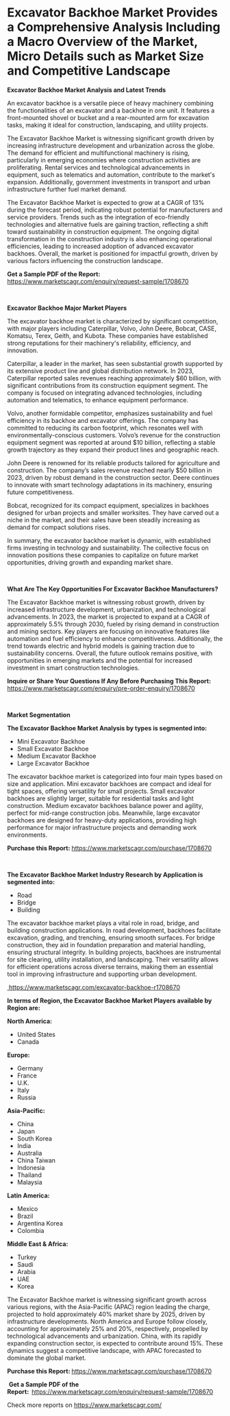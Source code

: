<p><h1>Excavator Backhoe Market Provides a Comprehensive Analysis Including a Macro Overview of the Market, Micro Details such as Market Size and Competitive Landscape</h1></p><p><strong>Excavator Backhoe Market Analysis and Latest Trends</strong></p>
<p><p>An excavator backhoe is a versatile piece of heavy machinery combining the functionalities of an excavator and a backhoe in one unit. It features a front-mounted shovel or bucket and a rear-mounted arm for excavation tasks, making it ideal for construction, landscaping, and utility projects.</p><p>The Excavator Backhoe Market is witnessing significant growth driven by increasing infrastructure development and urbanization across the globe. The demand for efficient and multifunctional machinery is rising, particularly in emerging economies where construction activities are proliferating. Rental services and technological advancements in equipment, such as telematics and automation, contribute to the market's expansion. Additionally, government investments in transport and urban infrastructure further fuel market demand.</p><p>The Excavator Backhoe Market is expected to grow at a CAGR of 13% during the forecast period, indicating robust potential for manufacturers and service providers. Trends such as the integration of eco-friendly technologies and alternative fuels are gaining traction, reflecting a shift toward sustainability in construction equipment. The ongoing digital transformation in the construction industry is also enhancing operational efficiencies, leading to increased adoption of advanced excavator backhoes. Overall, the market is positioned for impactful growth, driven by various factors influencing the construction landscape.</p></p>
<p><strong>Get a Sample PDF of the Report:&nbsp;</strong> <a href="https://www.marketscagr.com/enquiry/request-sample/1708670?utm_campaign=2008&utm_medium=2&utm_source=Github&utm_content=ia&utm_term=10012025&utm_id=excavator-backhoe">https://www.marketscagr.com/enquiry/request-sample/1708670</a></p>
<p>&nbsp;</p>
<p><strong>Excavator Backhoe Major Market Players</strong></p>
<p><p>The excavator backhoe market is characterized by significant competition, with major players including Caterpillar, Volvo, John Deere, Bobcat, CASE, Komatsu, Terex, Geith, and Kubota. These companies have established strong reputations for their machinery's reliability, efficiency, and innovation.</p><p>Caterpillar, a leader in the market, has seen substantial growth supported by its extensive product line and global distribution network. In 2023, Caterpillar reported sales revenues reaching approximately $60 billion, with significant contributions from its construction equipment segment. The company is focused on integrating advanced technologies, including automation and telematics, to enhance equipment performance.</p><p>Volvo, another formidable competitor, emphasizes sustainability and fuel efficiency in its backhoe and excavator offerings. The company has committed to reducing its carbon footprint, which resonates well with environmentally-conscious customers. Volvo’s revenue for the construction equipment segment was reported at around $10 billion, reflecting a stable growth trajectory as they expand their product lines and geographic reach.</p><p>John Deere is renowned for its reliable products tailored for agriculture and construction. The company’s sales revenue reached nearly $50 billion in 2023, driven by robust demand in the construction sector. Deere continues to innovate with smart technology adaptations in its machinery, ensuring future competitiveness.</p><p>Bobcat, recognized for its compact equipment, specializes in backhoes designed for urban projects and smaller worksites. They have carved out a niche in the market, and their sales have been steadily increasing as demand for compact solutions rises.</p><p>In summary, the excavator backhoe market is dynamic, with established firms investing in technology and sustainability. The collective focus on innovation positions these companies to capitalize on future market opportunities, driving growth and expanding market share.</p></p>
<p>&nbsp;</p>
<p><strong>What Are The Key Opportunities For Excavator Backhoe Manufacturers?</strong></p>
<p><p>The Excavator Backhoe market is witnessing robust growth, driven by increased infrastructure development, urbanization, and technological advancements. In 2023, the market is projected to expand at a CAGR of approximately 5.5% through 2030, fueled by rising demand in construction and mining sectors. Key players are focusing on innovative features like automation and fuel efficiency to enhance competitiveness. Additionally, the trend towards electric and hybrid models is gaining traction due to sustainability concerns. Overall, the future outlook remains positive, with opportunities in emerging markets and the potential for increased investment in smart construction technologies.</p></p>
<p><strong>Inquire or Share Your Questions If Any Before Purchasing This Report:</strong> <a href="https://www.marketscagr.com/enquiry/pre-order-enquiry/1708670?utm_campaign=2008&utm_medium=2&utm_source=Github&utm_content=ia&utm_term=10012025&utm_id=excavator-backhoe">https://www.marketscagr.com/enquiry/pre-order-enquiry/1708670</a></p>
<p>&nbsp;</p>
<p><strong>Market Segmentation</strong></p>
<p><strong>The Excavator Backhoe Market Analysis by types is segmented into:</strong></p>
<p><ul><li>Mini Excavator Backhoe</li><li>Small Excavator Backhoe</li><li>Medium Excavator Backhoe</li><li>Large Excavator Backhoe</li></ul></p>
<p><p>The excavator backhoe market is categorized into four main types based on size and application. Mini excavator backhoes are compact and ideal for tight spaces, offering versatility for small projects. Small excavator backhoes are slightly larger, suitable for residential tasks and light construction. Medium excavator backhoes balance power and agility, perfect for mid-range construction jobs. Meanwhile, large excavator backhoes are designed for heavy-duty applications, providing high performance for major infrastructure projects and demanding work environments.</p></p>
<p><strong>Purchase this Report:&nbsp;</strong><a href="https://www.marketscagr.com/purchase/1708670?utm_campaign=2008&utm_medium=2&utm_source=Github&utm_content=ia&utm_term=10012025&utm_id=excavator-backhoe">https://www.marketscagr.com/purchase/1708670</a></p>
<p>&nbsp;</p>
<p><strong>The Excavator Backhoe Market Industry Research by Application is segmented into:</strong></p>
<p><ul><li>Road</li><li>Bridge</li><li>Building</li></ul></p>
<p><p>The excavator backhoe market plays a vital role in road, bridge, and building construction applications. In road development, backhoes facilitate excavation, grading, and trenching, ensuring smooth surfaces. For bridge construction, they aid in foundation preparation and material handling, ensuring structural integrity. In building projects, backhoes are instrumental for site clearing, utility installation, and landscaping. Their versatility allows for efficient operations across diverse terrains, making them an essential tool in improving infrastructure and supporting urban development.</p></p>
<p><a href="https://www.marketscagr.com/excavator-backhoe-r1708670?utm_campaign=2008&utm_medium=2&utm_source=Github&utm_content=ia&utm_term=10012025&utm_id=excavator-backhoe">&nbsp;https://www.marketscagr.com/excavator-backhoe-r1708670</a></p>
<p><strong>In terms of Region, the Excavator Backhoe Market Players available by Region are:</strong></p>
<p>
    <p> <strong> North America: </strong>
        <ul>
            <li>United States</li>
            <li>Canada</li>
        </ul>
        </p> 
    <p> <strong> Europe: </strong>
        <ul>
            <li>Germany</li>
            <li>France</li>
            <li>U.K.</li>
            <li>Italy</li>
            <li>Russia</li>
        </ul>
        </p> 
    <p> <strong> Asia-Pacific: </strong>
        <ul>
            <li>China</li>
            <li>Japan</li>
            <li>South Korea</li>
            <li>India</li>
            <li>Australia</li>
            <li>China Taiwan</li>
            <li>Indonesia</li>
            <li>Thailand</li>
            <li>Malaysia</li>
        </ul>
        </p> 
    <p> <strong> Latin America: </strong>
        <ul>
            <li>Mexico</li>
            <li>Brazil</li>
            <li>Argentina Korea</li>
            <li>Colombia</li>
        </ul>
        </p> 
    <p> <strong> Middle East & Africa: </strong>
        <ul>
            <li>Turkey</li>
            <li>Saudi</li>
            <li>Arabia</li>
            <li>UAE</li>
            <li>Korea</li>
        </ul>
    </p>
    </p>
<p><p>The Excavator Backhoe market is witnessing significant growth across various regions, with the Asia-Pacific (APAC) region leading the charge, projected to hold approximately 40% market share by 2025, driven by infrastructure developments. North America and Europe follow closely, accounting for approximately 25% and 20%, respectively, propelled by technological advancements and urbanization. China, with its rapidly expanding construction sector, is expected to contribute around 15%. These dynamics suggest a competitive landscape, with APAC forecasted to dominate the global market.</p></p>
<p><strong>Purchase this Report: </strong><a href="https://www.marketscagr.com/purchase/1708670?utm_campaign=2008&utm_medium=2&utm_source=Github&utm_content=ia&utm_term=10012025&utm_id=excavator-backhoe">https://www.marketscagr.com/purchase/1708670</a></p>
<p>&nbsp;<strong>Get a Sample PDF of the Report:&nbsp;&nbsp;</strong><a href="https://www.marketscagr.com/enquiry/request-sample/1708670?utm_campaign=2008&utm_medium=2&utm_source=Github&utm_content=ia&utm_term=10012025&utm_id=excavator-backhoe">https://www.marketscagr.com/enquiry/request-sample/1708670</a></p>
<p><strong></strong></p>
<p>Check more reports on <a href="https://www.marketscagr.com/?utm_campaign=2008&utm_medium=2&utm_source=Github&utm_content=ia&utm_term=10012025&utm_id=excavator-backhoe">https://www.marketscagr.com/</a></p>